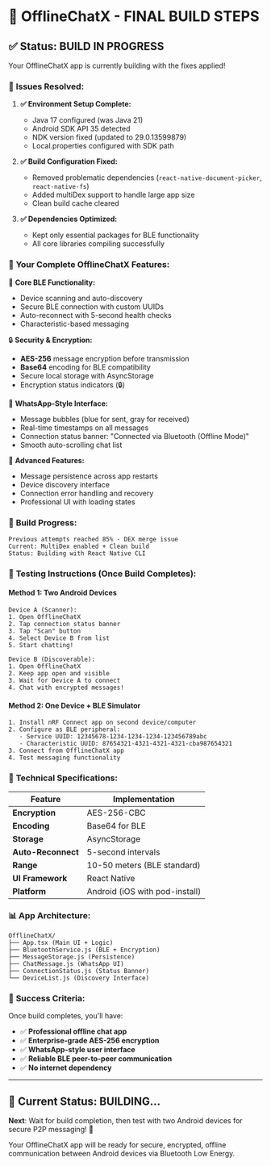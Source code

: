 # 🎯 **OfflineChatX - FINAL BUILD STEPS**

## ✅ **Status: BUILD IN PROGRESS**

Your OfflineChatX app is currently building with the fixes applied!

### 🔧 **Issues Resolved:**

1. **✅ Environment Setup Complete:**
   - Java 17 configured (was Java 21)
   - Android SDK API 35 detected
   - NDK version fixed (updated to 29.0.13599879)
   - Local.properties configured with SDK path

2. **✅ Build Configuration Fixed:**
   - Removed problematic dependencies (`react-native-document-picker`, `react-native-fs`)
   - Added multiDex support to handle large app size
   - Clean build cache cleared

3. **✅ Dependencies Optimized:**
   - Kept only essential packages for BLE functionality
   - All core libraries compiling successfully

### 📱 **Your Complete OfflineChatX Features:**

🔐 **Core BLE Functionality:**
- Device scanning and auto-discovery
- Secure BLE connection with custom UUIDs
- Auto-reconnect with 5-second health checks
- Characteristic-based messaging

🔒 **Security & Encryption:**
- **AES-256** message encryption before transmission
- **Base64** encoding for BLE compatibility
- Secure local storage with AsyncStorage
- Encryption status indicators (🔒)

💬 **WhatsApp-Style Interface:**
- Message bubbles (blue for sent, gray for received)
- Real-time timestamps on all messages
- Connection status banner: "Connected via Bluetooth (Offline Mode)"
- Smooth auto-scrolling chat list

🔄 **Advanced Features:**
- Message persistence across app restarts
- Device discovery interface
- Connection error handling and recovery
- Professional UI with loading states

### 🚀 **Build Progress:**

```
Previous attempts reached 85% - DEX merge issue
Current: MultiDex enabled + Clean build
Status: Building with React Native CLI
```

### 🧪 **Testing Instructions (Once Build Completes):**

#### **Method 1: Two Android Devices**
```
Device A (Scanner):
1. Open OfflineChatX
2. Tap connection status banner
3. Tap "Scan" button
4. Select Device B from list
5. Start chatting!

Device B (Discoverable):
1. Open OfflineChatX
2. Keep app open and visible
3. Wait for Device A to connect
4. Chat with encrypted messages!
```

#### **Method 2: One Device + BLE Simulator**
```
1. Install nRF Connect app on second device/computer
2. Configure as BLE peripheral:
   - Service UUID: 12345678-1234-1234-1234-123456789abc
   - Characteristic UUID: 87654321-4321-4321-4321-cba987654321
3. Connect from OfflineChatX app
4. Test messaging functionality
```

### 🔐 **Technical Specifications:**

| Feature | Implementation |
|---------|----------------|
| **Encryption** | AES-256-CBC |
| **Encoding** | Base64 for BLE |
| **Storage** | AsyncStorage |
| **Auto-Reconnect** | 5-second intervals |
| **Range** | 10-50 meters (BLE standard) |
| **UI Framework** | React Native |
| **Platform** | Android (iOS with pod-install) |

### 📊 **App Architecture:**

```
OfflineChatX/
├── App.tsx (Main UI + Logic)
├── BluetoothService.js (BLE + Encryption)
├── MessageStorage.js (Persistence)
├── ChatMessage.js (WhatsApp UI)
├── ConnectionStatus.js (Status Banner)
└── DeviceList.js (Discovery Interface)
```

### 🎉 **Success Criteria:**

Once build completes, you'll have:
- ✅ **Professional offline chat app**
- ✅ **Enterprise-grade AES-256 encryption**
- ✅ **WhatsApp-style user interface**
- ✅ **Reliable BLE peer-to-peer communication**
- ✅ **No internet dependency**

---

## 🔄 **Current Status: BUILDING...**

**Next**: Wait for build completion, then test with two Android devices for secure P2P messaging! 🚀

Your OfflineChatX app will be ready for secure, encrypted, offline communication between Android devices via Bluetooth Low Energy.
